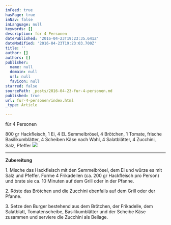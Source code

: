 ```yaml
---
inFeed: true
hasPage: true
inNav: false
inLanguage: null
keywords: []
description: für 4 Personen
datePublished: '2016-04-23T19:23:35.641Z'
dateModified: '2016-04-23T19:23:03.700Z'
title: ''
author: []
authors: []
publisher:
  name: null
  domain: null
  url: null
  favicon: null
starred: false
sourcePath: _posts/2016-04-23-fur-4-personen.md
published: true
url: fur-4-personen/index.html
_type: Article

---
```

für 4 Personen

800 gr Hackfleisch, 1 Ei, 4 EL Semmelbrösel, 4 Brötchen, 1 Tomate, frische Basilikumblätter, 4 Scheiben Käse nach Wahl, 4 Salatblätter, 4 Zucchini, Salz, Pfeffer
![](https://the-grid-user-content.s3-us-west-2.amazonaws.com/4789e616-a601-4ec8-940d-9ceeed6bd4aa.jpg)

****

**Zubereitung**

1\. Mische das Hackfleisch mit den Semmelbrösel, dem Ei und würze es mit Salz und Pfeffer. Forme 4 Frikadellen (ca. 200 gr Hackfleisch pro Person) und brate sie ca. 10 Minuten auf dem Grill oder in der Pfanne.

2\. Röste das Brötchen und die Zucchini ebenfalls auf dem Grill oder der Pfanne.

3\. Setze den Burger bestehend aus dem Brötchen, der Frikadelle, dem Salatblatt, Tomatenscheibe, Basilikumblätter und der Scheibe Käse zusammen und serviere die Zucchini als Beilage.